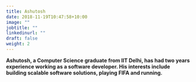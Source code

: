 ```yaml
---
title: Ashutosh
date: 2018-11-19T10:47:58+10:00
image: ""
jobtitle: ""
linkedinurl: ""
draft: false
weight: 2
---
```

**Ashutosh, a Computer Science graduate from IIT Delhi, has had two years experience working as a software developer. His interests include building scalable software solutions, playing FIFA and running.**